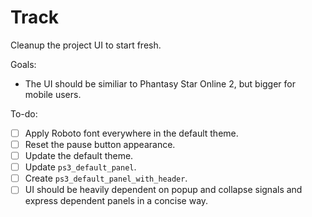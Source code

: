 # Track

Cleanup the project UI to start fresh.

Goals:

- The UI should be similiar to Phantasy Star Online 2, but bigger for mobile users.

To-do:

- [ ] Apply Roboto font everywhere in the default theme.
- [ ] Reset the pause button appearance.
- [ ] Update the default theme.
- [ ] Update `ps3_default_panel`.
- [ ] Create `ps3_default_panel_with_header`.
- [ ] UI should be heavily dependent on popup and collapse signals and express dependent panels in a concise way.